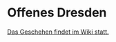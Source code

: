 # Offenes Dresden

[Das Geschehen findet im Wiki statt.](https://github.com/offenesdresden/offenesdresden/wiki)
